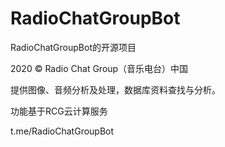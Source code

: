 # RadioChatGroupBot
RadioChatGroupBot的开源项目

2020 © Radio Chat Group（音乐电台）中国

提供图像、音频分析及处理，数据库资料查找与分析。

功能基于RCG云计算服务

t.me/RadioChatGroupBot
